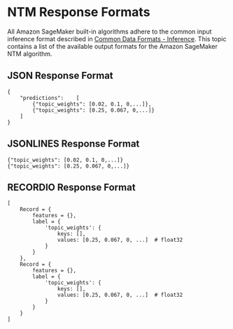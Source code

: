 # NTM Response Formats<a name="ntm-in-formats"></a>

All Amazon SageMaker built\-in algorithms adhere to the common input inference format described in [Common Data Formats \- Inference](https://docs.aws.amazon.com/sagemaker/latest/dg/cdf-inference.html)\. This topic contains a list of the available output formats for the Amazon SageMaker NTM algorithm\.

## JSON Response Format<a name="ntm-json"></a>

```
{
    "predictions":    [
        {"topic_weights": [0.02, 0.1, 0,...]},
        {"topic_weights": [0.25, 0.067, 0,...]}
    ]
}
```

## JSONLINES Response Format<a name="ntm-jsonlines"></a>

```
{"topic_weights": [0.02, 0.1, 0,...]}
{"topic_weights": [0.25, 0.067, 0,...]}
```

## RECORDIO Response Format<a name="ntm-recordio"></a>

```
[
    Record = {
        features = {},
        label = {
            'topic_weights': {
                keys: [],
                values: [0.25, 0.067, 0, ...]  # float32
            }
        }
    },
    Record = {
        features = {},
        label = {
            'topic_weights': {
                keys: [],
                values: [0.25, 0.067, 0, ...]  # float32
            }
        }
    }  
]
```